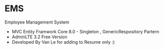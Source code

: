 # EMS
Employee Management System

- MVC Entity Framwork Core 8.0 - Singleton , GenericRespository Partern
- AdminLTE 3.2 Free Version
- Developed By Van Le for adding to Resume only :)
  
